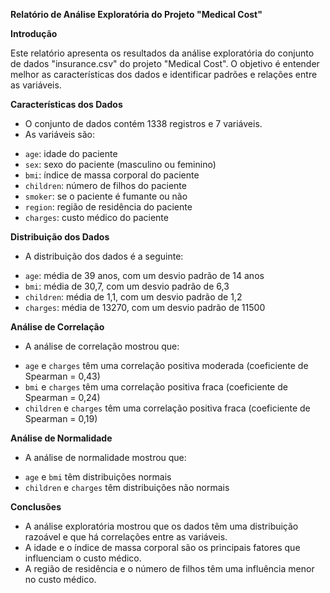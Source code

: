 **Relatório de Análise Exploratória do Projeto "Medical Cost"**

**Introdução**

Este relatório apresenta os resultados da análise exploratória do conjunto de dados "insurance.csv" do projeto "Medical Cost". O objetivo é entender melhor as características dos dados e identificar padrões e relações entre as variáveis.

**Características dos Dados**

* O conjunto de dados contém 1338 registros e 7 variáveis.
* As variáveis são:
 + `age`: idade do paciente
 + `sex`: sexo do paciente (masculino ou feminino)
 + `bmi`: índice de massa corporal do paciente
 + `children`: número de filhos do paciente
 + `smoker`: se o paciente é fumante ou não
 + `region`: região de residência do paciente
 + `charges`: custo médico do paciente

**Distribuição dos Dados**

* A distribuição dos dados é a seguinte:
 + `age`: média de 39 anos, com um desvio padrão de 14 anos
 + `bmi`: média de 30,7, com um desvio padrão de 6,3
 + `children`: média de 1,1, com um desvio padrão de 1,2
 + `charges`: média de 13270, com um desvio padrão de 11500

**Análise de Correlação**

* A análise de correlação mostrou que:
 + `age` e `charges` têm uma correlação positiva moderada (coeficiente de Spearman = 0,43)
 + `bmi` e `charges` têm uma correlação positiva fraca (coeficiente de Spearman = 0,24)
 + `children` e `charges` têm uma correlação positiva fraca (coeficiente de Spearman = 0,19)

**Análise de Normalidade**

* A análise de normalidade mostrou que:
 + `age` e `bmi` têm distribuições normais
 + `children` e `charges` têm distribuições não normais

**Conclusões**

* A análise exploratória mostrou que os dados têm uma distribuição razoável e que há correlações entre as variáveis.
* A idade e o índice de massa corporal são os principais fatores que influenciam o custo médico.
* A região de residência e o número de filhos têm uma influência menor no custo médico.
